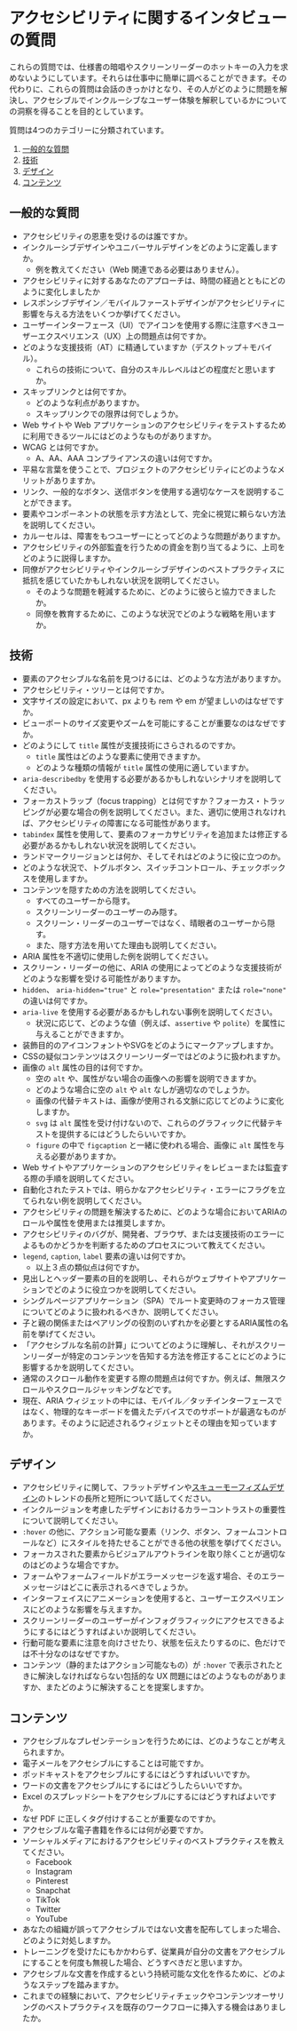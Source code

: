# アクセシビリティに関するインタビューの質問
これらの質問では、仕様書の暗唱やスクリーンリーダーのホットキーの入力を求めないようにしています。それらは仕事中に簡単に調べることができます。その代わりに、これらの質問は会話のきっかけとなり、その人がどのように問題を解決し、アクセシブルでインクルーシブなユーザー体験を解釈しているかについての洞察を得ることを目的としています。

質問は4つのカテゴリーに分類されています。

1. [一般的な質問](#一般的な質問)
2. [技術](#技術)
3. [デザイン](#デザイン)
4. [コンテンツ](#コンテンツ)

<!-- これらのカテゴリーは間違いかもしれませんが、今のところこれでいきます。もしカテゴリーや一般的な質問についてアイデアがあれば、[ぜひ教えてください](https://github.com/scottaohara/accessibility_interview_questions/issues)。候補者は、各カテゴリーの質問に答えられることが理想です。 -->

## 一般的な質問
- アクセシビリティの恩恵を受けるのは誰ですか。
- インクルーシブデザインやユニバーサルデザインをどのように定義しますか。
    + 例を教えてください（Web 関連である必要はありません）。
- アクセシビリティに対するあなたのアプローチは、時間の経過とともにどのように変化しましたか
- レスポンシブデザイン／モバイルファーストデザインがアクセシビリティに影響を与える方法をいくつか挙げてください。
- ユーザーインターフェース（UI）でアイコンを使用する際に注意すべきユーザーエクスペリエンス（UX）上の問題点は何ですか。
- どのような支援技術（AT）に精通していますか（デスクトップ＋モバイル）。
    + これらの技術について、自分のスキルレベルはどの程度だと思いますか。
- スキップリンクとは何ですか。
    + どのような利点がありますか。
    + スキップリンクでの限界は何でしょうか。
- Web サイトや Web アプリケーションのアクセシビリティをテストするために利用できるツールにはどのようなものがありますか。
- WCAG とは何ですか。
    + A、AA、AAA コンプライアンスの違いは何ですか。
- 平易な言葉を使うことで、プロジェクトのアクセシビリティにどのようなメリットがありますか。
- リンク、一般的なボタン、送信ボタンを使用する適切なケースを説明することができます。
- 要素やコンポーネントの状態を示す方法として、完全に視覚に頼らない方法を説明してください。
- カルーセルは、障害をもつユーザーにとってどのような問題がありますか。
- アクセシビリティの外部監査を行うための資金を割り当てるように、上司をどのように説得しますか。
- 同僚がアクセシビリティやインクルーシブデザインのベストプラクティスに抵抗を感じていたかもしれない状況を説明してください。
    + そのような問題を軽減するために、どのように彼らと協力できましたか。
    + 同僚を教育するために、このような状況でどのような戦略を用いますか。


## 技術
- 要素のアクセシブルな名前を見つけるには、どのような方法がありますか。
- アクセシビリティ・ツリーとは何ですか。
- 文字サイズの設定において、px よりも rem や em が望ましいのはなぜですか。
- ビューポートのサイズ変更やズームを可能にすることが重要なのはなぜですか。
- どのようにして `title` 属性が支援技術にさらされるのですか。
    + `title` 属性はどのような要素に使用できますか。
    + どのような種類の情報が `title` 属性の使用に適していますか。
- `aria-describedby` を使用する必要があるかもしれないシナリオを説明してください。
- フォーカストラップ（focus trapping）とは何ですか？フォーカス・トラッピングが必要な場合の例を説明してください。また、適切に使用されなければ、アクセシビリティの障害になる可能性があります。
- `tabindex` 属性を使用して、要素のフォーカサビリティを追加または修正する必要があるかもしれない状況を説明してください。
- ランドマークリージョンとは何か、そしてそれはどのように役に立つのか。
- どのような状況で、トグルボタン、スイッチコントロール、チェックボックスを使用しますか。
- コンテンツを隠すための方法を説明してください。
    + すべてのユーザーから隠す。
    + スクリーンリーダーのユーザーのみ隠す。
    + スクリーン・リーダーのユーザーではなく、晴眼者のユーザーから隠す。
    + また、隠す方法を用いてた理由も説明してください。
- ARIA 属性を不適切に使用した例を説明してください。
- スクリーン・リーダーの他に、ARIA の使用によってどのような支援技術がどのような影響を受ける可能性がありますか。
- `hidden`、 `aria-hidden="true"` と `role="presentation"` または `role="none"` の違いは何ですか。
- `aria-live` を使用する必要があるかもしれない事例を説明してください。
    + 状況に応じて、どのような値（例えば、`assertive` や `polite`）を属性に与えることができますか。
- 装飾目的のアイコンフォントやSVGをどのようにマークアップしますか。
- CSSの疑似コンテンツはスクリーンリーダーではどのように扱われますか。
- 画像の `alt` 属性の目的は何ですか。
    + 空の `alt` や、属性がない場合の画像への影響を説明できますか。
    + どのような場合に空の `alt` や `alt` なしが適切なのでしょうか。
    + 画像の代替テキストは、画像が使用される文脈に応じてどのように変化しますか。
    + `svg` は `alt` 属性を受け付けないので、これらのグラフィックに代替テキストを提供するにはどうしたらいいですか。
    + `figure` の中で `figcaption` と一緒に使われる場合、画像に `alt` 属性を与える必要がありますか。
- Web サイトやアプリケーションのアクセシビリティをレビューまたは監査する際の手順を説明してください。
- 自動化されたテストでは、明らかなアクセシビリティ・エラーにフラグを立てられない例を説明してください。
- アクセシビリティの問題を解決するために、どのような場合において<abbr>ARIA</abbr>のロールや属性を使用または推奨しますか。
- アクセシビリティのバグが、開発者、ブラウザ、または支援技術のエラーによるものかどうかを判断するためのプロセスについて教えてください。
- `legend`, `caption`, `label` 要素の違いは何ですか。
     + 以上３点の類似点は何ですか。
- 見出しとヘッダー要素の目的を説明し、それらがウェブサイトやアプリケーションでどのように役立つかを説明してください。
-  シングルページアプリケーション（SPA）でルート変更時のフォーカス管理についてどのように扱われるべきか、説明してください。
- 子と親の関係またはペアリングの役割のいずれかを必要とするARIA属性の名前を挙げてください。
- 「アクセシブルな名前の計算」についてどのように理解し、それがスクリーンリーダーが特定のコンテンツを告知する方法を修正することにどのように影響するかを説明してください。
- 通常のスクロール動作を変更する際の問題点は何ですか。例えば、無限スクロールやスクロールジャッキングなどです。
- 現在、ARIA ウィジェットの中には、モバイル／タッチインターフェースではなく、物理的なキーボードを備えたデバイスでのサポートが最適なものがあります。そのように記述されるウィジェットとその理由を知っていますか。


## デザイン
- アクセシビリティに関して、フラットデザインや[スキューモーフィズムデザイン](http://whatis.techtarget.com/definition/skeuomorphism)のトレンドの長所と短所について話してください。
- インクルージョンを考慮したデザインにおけるカラーコントラストの重要性について説明してください。
- `:hover` の他に、アクション可能な要素（リンク、ボタン、フォームコントロールなど）にスタイルを持たせることができる他の状態を挙げてください。
- フォーカスされた要素からビジュアルアウトラインを取り除くことが適切なのはどのような場合ですか。
- フォームやフォームフィールドがエラーメッセージを返す場合、そのエラーメッセージはどこに表示されるべきでしょうか。
- インターフェイスにアニメーションを使用すると、ユーザーエクスペリエンスにどのような影響を与えますか。
- スクリーンリーダーのユーザーがインフォグラフィックにアクセスできるようにするにはどうすればよいか説明してください。
- 行動可能な要素に注意を向けさせたり、状態を伝えたりするのに、色だけでは不十分なのはなぜですか。
- コンテンツ（静的またはアクション可能なもの）が `:hover` で表示されたときに解決しなければならない包括的な UX 問題にはどのようなものがありますか、またどのように解決することを提案しますか。

## コンテンツ
- アクセシブルなプレゼンテーションを行うためには、どのようなことが考えられますか。
- 電子メールをアクセシブルにすることは可能ですか。
- ポッドキャストをアクセシブルにするにはどうすればいいですか。
- ワードの文書をアクセシブルにするにはどうしたらいいですか。
- Excel のスプレッドシートをアクセシブルにするにはどうすればよいですか。
- なぜ PDF に正しくタグ付けすることが重要なのですか。
- アクセシブルな電子書籍を作るには何が必要ですか。
- ソーシャルメディアにおけるアクセシビリティのベストプラクティスを教えてください。
    + Facebook
    + Instagram
    + Pinterest
    + Snapchat
    + TikTok
    + Twitter
    + YouTube
- あなたの組織が誤ってアクセシブルではない文書を配布してしまった場合、どのように対処しますか。
- トレーニングを受けたにもかかわらず、従業員が自分の文書をアクセシブルにすることを何度も無視した場合、どうすべきだと思いますか。
- アクセシブルな文書を作成するという持続可能な文化を作るために、どのようなステップを踏みますか。
- これまでの経験において、アクセシビリティチェックやコンテンツオーサリングのベストプラクティスを既存のワークフローに挿入する機会はありましたか。

<!-- ## 追加したい質問がありますか
[Create an issue](https://github.com/scottaohara/accessibility_interview_questions/issues)、または [submit a pull request](https://github.com/scottaohara/accessibility_interview_questions/pulls) で検討してみてください。 -->


<!-- ## 感謝
[すべてのコントリビューター](https://github.com/scottaohara/accessibility_interview_questions/graphs/contributors)に感謝します。
また、GitHubでは記録されていませんが多くの貢献をしてくださった [Eric Bailey](https://github.com/ericwbailey) と [Ashley Bischoff](https://github.com/handcoding) には特に感謝します。 -->

